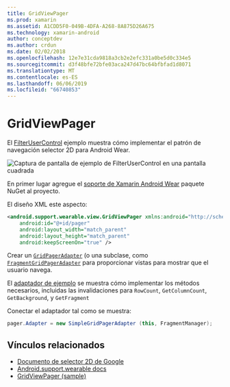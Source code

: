 ```yaml
---
title: GridViewPager
ms.prod: xamarin
ms.assetid: A1CDD5F0-049B-4DFA-A268-8A875D26A675
ms.technology: xamarin-android
author: conceptdev
ms.author: crdun
ms.date: 02/02/2018
ms.openlocfilehash: 12e7e31cda9818a3cb2e2efc331a0be5d0c334e5
ms.sourcegitcommit: d3f48bfe72bfe03aca247d47bc64bfbfad1d8071
ms.translationtype: MT
ms.contentlocale: es-ES
ms.lasthandoff: 06/06/2019
ms.locfileid: "66740853"
---
```

# <a name="gridviewpager"></a>GridViewPager

El [FilterUserControl](https://developer.xamarin.com/samples/monodroid/wear/GridViewPager/) ejemplo muestra cómo implementar el patrón de navegación selector 2D para Android Wear.

![Captura de pantalla de ejemplo de FilterUserControl en una pantalla cuadrada](gridviewpager-images/gridviewpager.png)

En primer lugar agregue el [soporte de Xamarin Android Wear](https://www.nuget.org/packages/Xamarin.Android.Wear/) paquete NuGet al proyecto.

El diseño XML este aspecto:

```xml
<android.support.wearable.view.GridViewPager xmlns:android="http://schemas.android.com/apk/res/android"
    android:id="@+id/pager"
    android:layout_width="match_parent"
    android:layout_height="match_parent"
    android:keepScreenOn="true" />
```

Crear un [`GridPagerAdapter`](https://developer.android.com/reference/android/support/wearable/view/GridPagerAdapter.html)
(o una subclase, como [`FragmentGridPagerAdapter`](https://developer.android.com/reference/android/support/wearable/view/FragmentGridPagerAdapter.html)
para proporcionar vistas para mostrar que el usuario navega.

El [adaptador de ejemplo](https://github.com/xamarin/monodroid-samples/blob/master/wear/GridViewPager/GridViewPager/SimpleGridPagerAdapter.cs) se muestra cómo implementar los métodos necesarios, incluidas las invalidaciones para `RowCount`, `GetColumnCount`, `GetBackground`, y `GetFragment`

Conectar el adaptador tal como se muestra:

```csharp
pager.Adapter = new SimpleGridPagerAdapter (this, FragmentManager);
```



## <a name="related-links"></a>Vínculos relacionados

- [Documento de selector 2D de Google](https://developer.android.com/training/wearables/ui/2d-picker.html)
- [Android.support.wearable docs](https://developer.android.com/reference/android/support/wearable/view/package-summary.html)
- [GridViewPager (sample)](https://developer.xamarin.com/samples/monodroid/wear/GridViewPager/)

